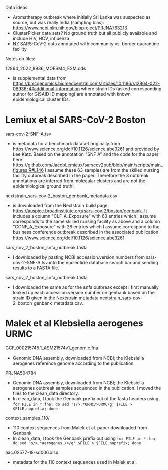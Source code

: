Data ideas:
* Aromatherapy outbreak where initially Sri Lanka was suspected as source, but was really India (sampling bias): https://www.ncbi.nlm.nih.gov/bioproject/PRJNA763213
* ClusterPicker data sets? No ground truth but all publicly available and include HIV, HCV, influenza
* NZ SARS-CoV-2 data annotated with community vs. border quarantine facility

Notes on files:

12864_2022_8936_MOESM4_ESM.ods 
* is supplemental data from https://bmcgenomics.biomedcentral.com/articles/10.1186/s12864-022-08936-4#additional-information where strain IDs (asked corresponding author for GISAID ID mapping) are annotated with known epidemiological cluster IDs.

# Lemiux et al SARS-CoV-2 Boston

sars-cov-2-SNF-A.tsv 
* is metadata for a benchmark dataset originally from https://www.science.org/doi/10.1126/science.abe3261 and provided by Lee Katz. Based on the annotation "SNF A" and the code for the paper here https://github.com/JacobLemieux/sarscov2pub/blob/main/scripts/main_figures.R#L146 I assume these 63 samples are from the skilled nursing facility outbreak described in the paper. Therefore the 3 outbreak annotations are inferred from molecular clusters and are not the epidemiological ground truth.

nextstrain_sars-cov-2_boston_genbank_metadata.csv 
* is downloaded from the Nextstrain build page https://auspice.broadinstitute.org/sars-cov-2/boston/genbank. It includes a column "CLF_A_Exposure"  with 63 entries which I assume corresponds to the same skilled nursing facility as above and a column "CONF_A_Exposure" with 28 entries which I assume correspond to the business conference outbreak described in the associated publication https://www.science.org/doi/10.1126/science.abe3261.

sars_cov_2_boston_snfa_outbreak.fasta 
* I downloaded by pasting NCBI accession.version numbers from sars-cov-2-SNF-A.tsv into the nucleotide database search bar and sending results to a FASTA file.

sars_cov_2_boston_snfa_outbreak.fasta 
* I downloaded the same as for the snfa outbreak except I first manually looked up each accession.version number on genbank based on the strain ID given in the Nextstrain metadata nextstrain_sars-cov-2_boston_genbank_metadata.csv.

# Malek et al Klebsiella aerogenes URMC

GCF_000215745.1_ASM21574v1_genomic.fna
* Genomic DNA assembly, downloaded from NCBI; the Klebsiella aerogenes reference genome according to the publication

PRJNA504784
* Genomic DNA assembly, downloaded from NCBI; the Klebsiella aerogenes outbreak samples sequenced in the publication. I moved the files to the clean_data directory.
* In clean_data, I took the Genbank prefix out of the fasta headers using `for FILE in *.fna; do sed 's/>.*URMC/>URMC/g' $FILE > $FILE.noprefix; done`

context_samples_110/
* 110 context sequences from Malek et al. paper downloaded from Genbank
* In clean_data, I took the Genbank prefix out using `for FILE in *.fna; do sed 's/>.*aerogenes />/g' $FILE > $FILE.noprefix; done`

aac.02577-18-sd006.xlsx
* metadata for the 110 context sequences used in Malek et al.